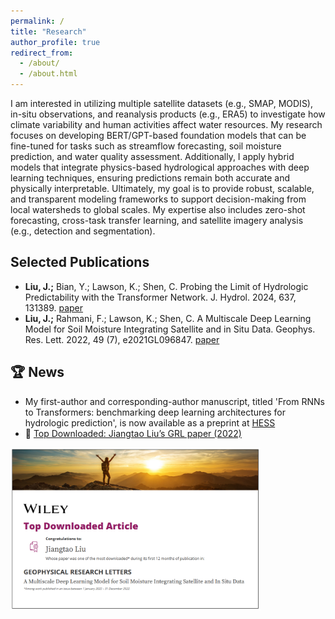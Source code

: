```yaml
---
permalink: /
title: "Research"
author_profile: true
redirect_from: 
  - /about/
  - /about.html
---
```


I am interested in utilizing multiple satellite datasets (e.g., SMAP, MODIS), in-situ observations, and reanalysis products (e.g., ERA5) to investigate how climate variability and human activities affect water resources. My research focuses on developing BERT/GPT-based foundation models that can be fine-tuned for tasks such as streamflow forecasting, soil moisture prediction, and water quality assessment. Additionally, I apply hybrid models that integrate physics-based hydrological approaches with deep learning techniques, ensuring predictions remain both accurate and physically interpretable. Ultimately, my goal is to provide robust, scalable, and transparent modeling frameworks to support decision-making from local watersheds to global scales. My expertise also includes zero-shot forecasting, cross-task transfer learning, and satellite imagery analysis (e.g., detection and segmentation).

## Selected Publications
- **Liu, J.;** Bian, Y.; Lawson, K.; Shen, C. Probing the Limit of Hydrologic Predictability with the Transformer Network. J. Hydrol. 2024, 637, 131389. [paper](https://doi.org/10.1016/j.jhydrol.2024.131389)
- **Liu, J.;** Rahmani, F.; Lawson, K.; Shen, C. A Multiscale Deep Learning Model for Soil Moisture Integrating Satellite and in Situ Data. Geophys. Res. Lett. 2022, 49 (7), e2021GL096847. [paper](https://doi.org/10.1029/2021GL096847)

## 🏆 News
- My first-author and corresponding-author manuscript, titled 'From RNNs to Transformers: benchmarking deep learning architectures for hydrologic prediction', is now available as a preprint at [HESS](https://doi.org/10.5194/egusphere-2025-1706)
- 🥇 [Top Downloaded: Jiangtao Liu’s GRL paper (2022)](https://doi.org/10.1029/2021GL096847)

<img src="../images/awards/2022_most_download_paper_multiscale_soil_moisture.png" alt="Top Downloaded Certificate" width="400">

